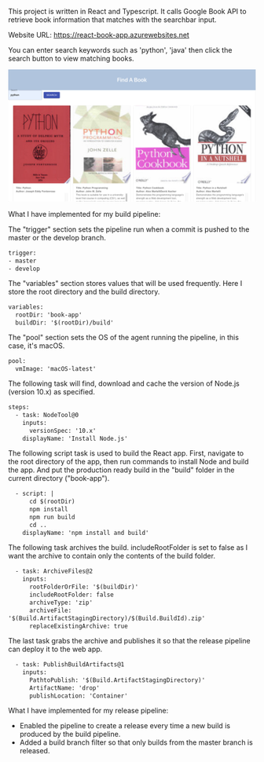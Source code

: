 This project is written in React and Typescript. It calls Google Book API to retrieve book information that matches with the searchbar input.

Website URL: https://react-book-app.azurewebsites.net

You can enter search keywords such as 'python', 'java' then click the search button to view matching books.

![app-demo](https://github.com/yvoxu/React-Search-Book-App/blob/master/app-demo.png)

What I have implemented for my build pipeline:

The "trigger" section sets the pipeline run when a commit is pushed to the master or the develop branch.

```
trigger:
- master
- develop
```

The "variables" section stores values that will be used frequently. Here I store the root directory and the build directory.
```
variables:
  rootDir: 'book-app'
  buildDir: '$(rootDir)/build'
```

The "pool" section sets the OS of the agent running the pipeline, in this case, it's macOS.
```
pool:
  vmImage: 'macOS-latest'
```

The following task will find, download and cache the version of Node.js (version 10.x) as specified.
```
steps:
  - task: NodeTool@0
    inputs:
      versionSpec: '10.x'
    displayName: 'Install Node.js'
```

The following script task is used to build the React app. First, navigate to the root directory of the app, then run commands to install Node and build the app. And put the production ready build in the "build" folder in the current directory ("book-app").
```
  - script: |
      cd $(rootDir)
      npm install
      npm run build
      cd ..
    displayName: 'npm install and build'
```

The following task archives the build. includeRootFolder is set to false as I want the archive to contain only the contents of the build folder.
```
  - task: ArchiveFiles@2
    inputs:
      rootFolderOrFile: '$(buildDir)'
      includeRootFolder: false
      archiveType: 'zip'
      archiveFile: '$(Build.ArtifactStagingDirectory)/$(Build.BuildId).zip'
      replaceExistingArchive: true
```

The last task grabs the archive and publishes it so that the release pipeline can deploy it to the web app.
```
  - task: PublishBuildArtifacts@1
    inputs:
      PathtoPublish: '$(Build.ArtifactStagingDirectory)'
      ArtifactName: 'drop'
      publishLocation: 'Container'
```
  

What I have implemented for my release pipeline:
- Enabled the pipeline to create a release every time a new build is produced by the build pipeline. 
- Added a build branch filter so that only builds from the master branch is released.
